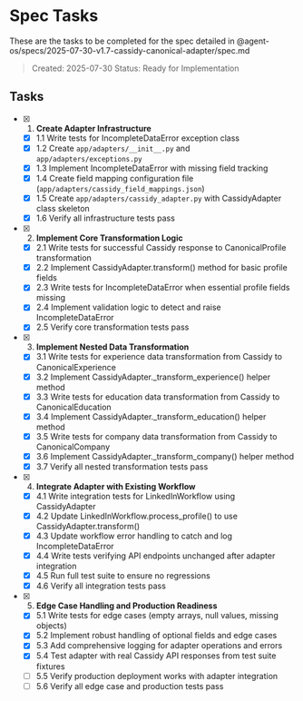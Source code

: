 # Spec Tasks

These are the tasks to be completed for the spec detailed in @agent-os/specs/2025-07-30-v1.7-cassidy-canonical-adapter/spec.md

> Created: 2025-07-30
> Status: Ready for Implementation

## Tasks

- [x] 1. **Create Adapter Infrastructure**
  - [x] 1.1 Write tests for IncompleteDataError exception class
  - [x] 1.2 Create `app/adapters/__init__.py` and `app/adapters/exceptions.py` 
  - [x] 1.3 Implement IncompleteDataError with missing field tracking
  - [x] 1.4 Create field mapping configuration file (`app/adapters/cassidy_field_mappings.json`)
  - [x] 1.5 Create `app/adapters/cassidy_adapter.py` with CassidyAdapter class skeleton  
  - [x] 1.6 Verify all infrastructure tests pass

- [x] 2. **Implement Core Transformation Logic**
  - [x] 2.1 Write tests for successful Cassidy response to CanonicalProfile transformation
  - [x] 2.2 Implement CassidyAdapter.transform() method for basic profile fields
  - [x] 2.3 Write tests for IncompleteDataError when essential profile fields missing
  - [x] 2.4 Implement validation logic to detect and raise IncompleteDataError
  - [x] 2.5 Verify core transformation tests pass

- [x] 3. **Implement Nested Data Transformation**
  - [x] 3.1 Write tests for experience data transformation from Cassidy to CanonicalExperience
  - [x] 3.2 Implement CassidyAdapter._transform_experience() helper method
  - [x] 3.3 Write tests for education data transformation from Cassidy to CanonicalEducation
  - [x] 3.4 Implement CassidyAdapter._transform_education() helper method
  - [x] 3.5 Write tests for company data transformation from Cassidy to CanonicalCompany
  - [x] 3.6 Implement CassidyAdapter._transform_company() helper method
  - [x] 3.7 Verify all nested transformation tests pass

- [x] 4. **Integrate Adapter with Existing Workflow**
  - [x] 4.1 Write integration tests for LinkedInWorkflow using CassidyAdapter
  - [x] 4.2 Update LinkedInWorkflow.process_profile() to use CassidyAdapter.transform()
  - [x] 4.3 Update workflow error handling to catch and log IncompleteDataError
  - [x] 4.4 Write tests verifying API endpoints unchanged after adapter integration
  - [x] 4.5 Run full test suite to ensure no regressions
  - [x] 4.6 Verify all integration tests pass

- [x] 5. **Edge Case Handling and Production Readiness**
  - [x] 5.1 Write tests for edge cases (empty arrays, null values, missing objects)
  - [x] 5.2 Implement robust handling of optional fields and edge cases
  - [x] 5.3 Add comprehensive logging for adapter operations and errors
  - [x] 5.4 Test adapter with real Cassidy API responses from test suite fixtures
  - [ ] 5.5 Verify production deployment works with adapter integration
  - [ ] 5.6 Verify all edge case and production tests pass
